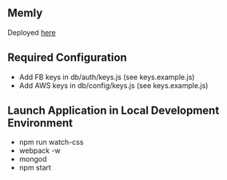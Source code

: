 ## Memly
Deployed [here](https://memly.herokuapp.com/#/?_k=n02bl7)

## Required Configuration
* Add FB keys in db/auth/keys.js (see keys.example.js)
* Add AWS keys in db/config/keys.js (see keys.example.js)

## Launch Application in Local Development Environment
* npm run watch-css
* webpack -w
* mongod
* npm start
